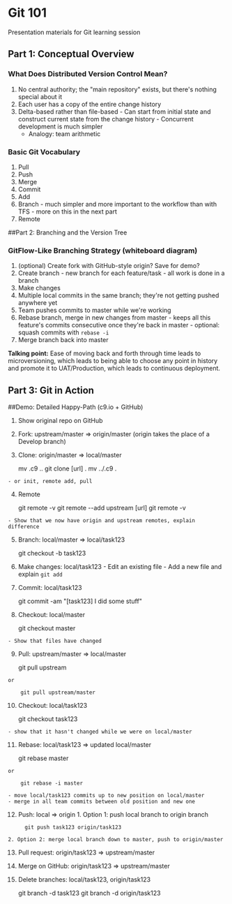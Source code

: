 # Git 101
Presentation materials for Git learning session

## Part 1: Conceptual Overview

### What Does Distributed Version Control Mean?
  1. No central authority; the "main repository" exists, but there's nothing special about it
  2. Each user has a copy of the entire change history
  3. Delta-based rather than file-based
    - Can start from initial state and construct current state from the change history
    - Concurrent development is much simpler
      - Analogy: team arithmetic

### Basic Git Vocabulary
  1. Pull
  2. Push
  3. Merge
  4. Commit
  5. Add
  6. Branch
    - much simpler and more important to the workflow than with TFS
    - more on this in the next part
  8. Remote

##Part 2: Branching and the Version Tree

### GitFlow-Like Branching Strategy (whiteboard diagram)
  1. (optional) Create fork with GitHub-style origin? Save for demo?
  2. Create branch
    - new branch for each feature/task 
    - all work is done in a branch
  3. Make changes
  4. Multiple local commits in the same branch; they're not getting pushed anywhere yet
  5. Team pushes commits to master while we're working
  6. Rebase branch, merge in new changes from master
    - keeps all this feature's commits consecutive once they're back in master
    - optional: squash commits with `rebase -i`
  7. Merge branch back into master

**Talking point:** Ease of moving back and forth through time leads to microversioning, which leads to being able to choose any point in history and promote it to UAT/Production, which leads to continuous deployment.

## Part 3: Git in Action

##Demo: Detailed Happy-Path (c9.io + GitHub)
  1. Show original repo on GitHub
  2. Fork: upstream/master => origin/master (origin takes the place of a Develop branch)
  3. Clone: origin/master => local/master

        mv .c9 ..
        git clone [url] .
        mv ../.c9 .
        
    - or init, remote add, pull
    
  4. Remote

        git remote -v
        git remote --add upstream [url]
        git remote -v

    - Show that we now have origin and upstream remotes, explain difference
  5. Branch: local/master => local/task123

        git checkout -b task123
        
  6. Make changes: local/task123
    - Edit an existing file
    - Add a new file and explain `git add`
  7. Commit: local/task123 

        git commit -am "[task123] I did some stuff"
        
  8. Checkout: local/master

        git checkout master
        
    - Show that files have changed
  9. Pull: upstream/master => local/master

        git pull upstream
      
    or 
    
        git pull upstream/master
    
  10. Checkout: local/task123

        git checkout task123
        
    - show that it hasn't changed while we were on local/master
  11. Rebase: local/task123 => updated local/master

        git rebase master
      
    or 
    
        git rebase -i master
        
    - move local/task123 commits up to new position on local/master
    - merge in all team commits between old position and new one
  12. Push: local => origin
    1. Option 1: push local branch to origin branch

            git push task123 origin/task123
        
    2. Option 2: merge local branch down to master, push to origin/master
  13. Pull request: origin/task123 => upstream/master
  14. Merge on GitHub: origin/task123 => upstream/master
  15. Delete branches: local/task123, origin/task123

        git branch -d task123
        git branch -d origin/task123
